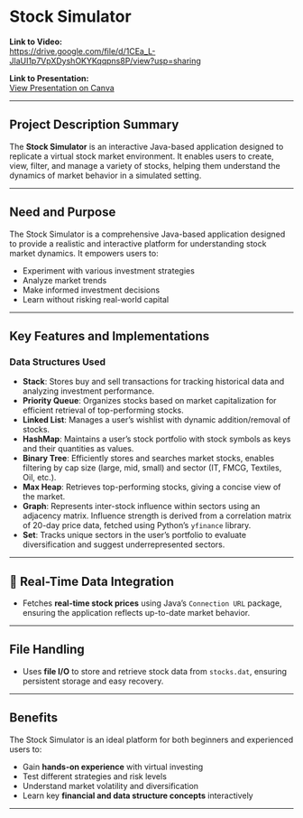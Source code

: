 
# Stock Simulator

**Link to Video:**  
https://drive.google.com/file/d/1CEa_L-JlaUI1p7VpXDyshOKYKqqpns8P/view?usp=sharing

**Link to Presentation:**  
[View Presentation on Canva](https://www.canva.com/design/DAGk52bG0c0/0BBVTRp2zXM9APE2e2vOQw/view?utm_content=DAGk52bG0c0&utm_campaign=designshare&utm_medium=link2&utm_source=uniquelinks&utlId=he709b225b0)

---

##  Project Description Summary

The **Stock Simulator** is an interactive Java-based application designed to replicate a virtual stock market environment. It enables users to create, view, filter, and manage a variety of stocks, helping them understand the dynamics of market behavior in a simulated setting.

---

##  Need and Purpose

The Stock Simulator is a comprehensive Java-based application designed to provide a realistic and interactive platform for understanding stock market dynamics. It empowers users to:

- Experiment with various investment strategies  
- Analyze market trends  
- Make informed investment decisions  
- Learn without risking real-world capital

---

##  Key Features and Implementations

###  Data Structures Used

- **Stack**: Stores buy and sell transactions for tracking historical data and analyzing investment performance.  
- **Priority Queue**: Organizes stocks based on market capitalization for efficient retrieval of top-performing stocks.  
- **Linked List**: Manages a user’s wishlist with dynamic addition/removal of stocks.  
- **HashMap**: Maintains a user’s stock portfolio with stock symbols as keys and their quantities as values.  
- **Binary Tree**: Efficiently stores and searches market stocks, enables filtering by cap size (large, mid, small) and sector (IT, FMCG, Textiles, Oil, etc.).  
- **Max Heap**: Retrieves top-performing stocks, giving a concise view of the market.  
- **Graph**: Represents inter-stock influence within sectors using an adjacency matrix. Influence strength is derived from a correlation matrix of 20-day price data, fetched using Python’s `yfinance` library.  
- **Set**: Tracks unique sectors in the user’s portfolio to evaluate diversification and suggest underrepresented sectors.

---

## 🔗 Real-Time Data Integration

- Fetches **real-time stock prices** using Java’s `Connection URL` package, ensuring the application reflects up-to-date market behavior.

---

## File Handling

- Uses **file I/O** to store and retrieve stock data from `stocks.dat`, ensuring persistent storage and easy recovery.

---

##  Benefits

The Stock Simulator is an ideal platform for both beginners and experienced users to:

- Gain **hands-on experience** with virtual investing  
- Test different strategies and risk levels  
- Understand market volatility and diversification  
- Learn key **financial and data structure concepts** interactively  

---


